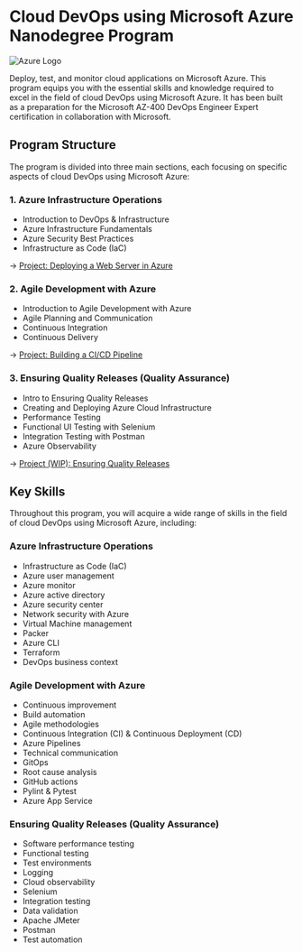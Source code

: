 # Cloud DevOps using Microsoft Azure Nanodegree Program

![Azure Logo](https://upload.wikimedia.org/wikipedia/commons/thumb/a/a8/Microsoft_Azure_Logo.svg/1280px-Microsoft_Azure_Logo.svg.png)

Deploy, test, and monitor cloud applications on Microsoft Azure. This program equips you with the essential skills and knowledge required to excel in the field of cloud DevOps using Microsoft Azure. It has been built as a preparation for the Microsoft AZ-400 DevOps Engineer Expert certification in collaboration with Microsoft.

## Program Structure

The program is divided into three main sections, each focusing on specific aspects of cloud DevOps using Microsoft Azure:

### 1. Azure Infrastructure Operations
- Introduction to DevOps & Infrastructure
- Azure Infrastructure Fundamentals
- Azure Security Best Practices
- Infrastructure as Code (IaC)

&rarr; [Project: Deploying a Web Server in Azure](https://github.com/d-kleine/AZ-DevOps/tree/main/project1_Deploying-a-webserver)

### 2. Agile Development with Azure
- Introduction to Agile Development with Azure
- Agile Planning and Communication
- Continuous Integration
- Continuous Delivery

&rarr; [Project: Building a CI/CD Pipeline](https://github.com/d-kleine/AZ-DevOps/tree/main/project2_Building_a_CICD_Pipeline)

### 3. Ensuring Quality Releases (Quality Assurance)
- Intro to Ensuring Quality Releases
- Creating and Deploying Azure Cloud Infrastructure
- Performance Testing
- Functional UI Testing with Selenium
- Integration Testing with Postman
- Azure Observability

&rarr; [Project (WIP): Ensuring Quality Releases](https://github.com/d-kleine/AZ-DevOps/tree/main/project3_Ensuring_quality_releases)

## Key Skills

Throughout this program, you will acquire a wide range of skills in the field of cloud DevOps using Microsoft Azure, including:

### Azure Infrastructure Operations
- Infrastructure as Code (IaC)
- Azure user management
- Azure monitor
- Azure active directory
- Azure security center
- Network security with Azure
- Virtual Machine management
- Packer
- Azure CLI
- Terraform
- DevOps business context

### Agile Development with Azure
- Continuous improvement
- Build automation
- Agile methodologies
- Continuous Integration (CI) & Continuous Deployment (CD)
- Azure Pipelines
- Technical communication
- GitOps
- Root cause analysis
- GitHub actions
- Pylint & Pytest
- Azure App Service

### Ensuring Quality Releases (Quality Assurance)
- Software performance testing
- Functional testing
- Test environments
- Logging
- Cloud observability
- Selenium
- Integration testing
- Data validation
- Apache JMeter
- Postman
- Test automation
